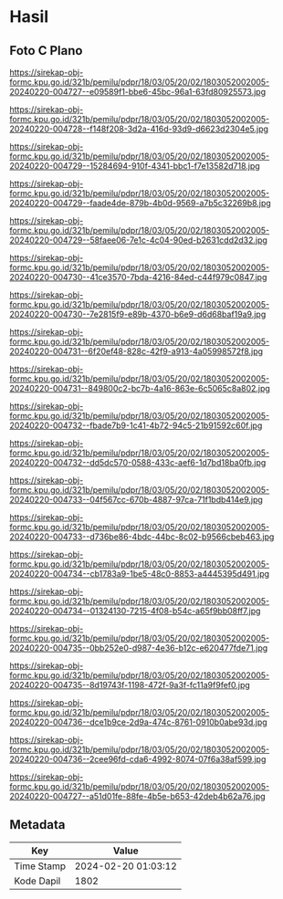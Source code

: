 # Hasil

## Foto C Plano

https://sirekap-obj-formc.kpu.go.id/321b/pemilu/pdpr/18/03/05/20/02/1803052002005-20240220-004727--e09589f1-bbe6-45bc-96a1-63fd80925573.jpg

https://sirekap-obj-formc.kpu.go.id/321b/pemilu/pdpr/18/03/05/20/02/1803052002005-20240220-004728--f148f208-3d2a-416d-93d9-d6623d2304e5.jpg

https://sirekap-obj-formc.kpu.go.id/321b/pemilu/pdpr/18/03/05/20/02/1803052002005-20240220-004729--15284694-910f-4341-bbc1-f7e13582d718.jpg

https://sirekap-obj-formc.kpu.go.id/321b/pemilu/pdpr/18/03/05/20/02/1803052002005-20240220-004729--faade4de-879b-4b0d-9569-a7b5c32269b8.jpg

https://sirekap-obj-formc.kpu.go.id/321b/pemilu/pdpr/18/03/05/20/02/1803052002005-20240220-004729--58faee06-7e1c-4c04-90ed-b2631cdd2d32.jpg

https://sirekap-obj-formc.kpu.go.id/321b/pemilu/pdpr/18/03/05/20/02/1803052002005-20240220-004730--41ce3570-7bda-4216-84ed-c44f979c0847.jpg

https://sirekap-obj-formc.kpu.go.id/321b/pemilu/pdpr/18/03/05/20/02/1803052002005-20240220-004730--7e2815f9-e89b-4370-b6e9-d6d68baf19a9.jpg

https://sirekap-obj-formc.kpu.go.id/321b/pemilu/pdpr/18/03/05/20/02/1803052002005-20240220-004731--6f20ef48-828c-42f9-a913-4a05998572f8.jpg

https://sirekap-obj-formc.kpu.go.id/321b/pemilu/pdpr/18/03/05/20/02/1803052002005-20240220-004731--849800c2-bc7b-4a16-863e-6c5065c8a802.jpg

https://sirekap-obj-formc.kpu.go.id/321b/pemilu/pdpr/18/03/05/20/02/1803052002005-20240220-004732--fbade7b9-1c41-4b72-94c5-21b91592c60f.jpg

https://sirekap-obj-formc.kpu.go.id/321b/pemilu/pdpr/18/03/05/20/02/1803052002005-20240220-004732--dd5dc570-0588-433c-aef6-1d7bd18ba0fb.jpg

https://sirekap-obj-formc.kpu.go.id/321b/pemilu/pdpr/18/03/05/20/02/1803052002005-20240220-004733--04f567cc-670b-4887-97ca-71f1bdb414e9.jpg

https://sirekap-obj-formc.kpu.go.id/321b/pemilu/pdpr/18/03/05/20/02/1803052002005-20240220-004733--d736be86-4bdc-44bc-8c02-b9566cbeb463.jpg

https://sirekap-obj-formc.kpu.go.id/321b/pemilu/pdpr/18/03/05/20/02/1803052002005-20240220-004734--cb1783a9-1be5-48c0-8853-a4445395d491.jpg

https://sirekap-obj-formc.kpu.go.id/321b/pemilu/pdpr/18/03/05/20/02/1803052002005-20240220-004734--01324130-7215-4f08-b54c-a65f9bb08ff7.jpg

https://sirekap-obj-formc.kpu.go.id/321b/pemilu/pdpr/18/03/05/20/02/1803052002005-20240220-004735--0bb252e0-d987-4e36-b12c-e620477fde71.jpg

https://sirekap-obj-formc.kpu.go.id/321b/pemilu/pdpr/18/03/05/20/02/1803052002005-20240220-004735--8d19743f-1198-472f-9a3f-fc11a9f9fef0.jpg

https://sirekap-obj-formc.kpu.go.id/321b/pemilu/pdpr/18/03/05/20/02/1803052002005-20240220-004736--dce1b9ce-2d9a-474c-8761-0910b0abe93d.jpg

https://sirekap-obj-formc.kpu.go.id/321b/pemilu/pdpr/18/03/05/20/02/1803052002005-20240220-004736--2cee96fd-cda6-4992-8074-07f6a38af599.jpg

https://sirekap-obj-formc.kpu.go.id/321b/pemilu/pdpr/18/03/05/20/02/1803052002005-20240220-004727--a51d01fe-88fe-4b5e-b653-42deb4b62a76.jpg


## Metadata

| Key        | Value               |
| ---------- | ------------------- |
| Time Stamp | 2024-02-20 01:03:12 |
| Kode Dapil | 1802                |




